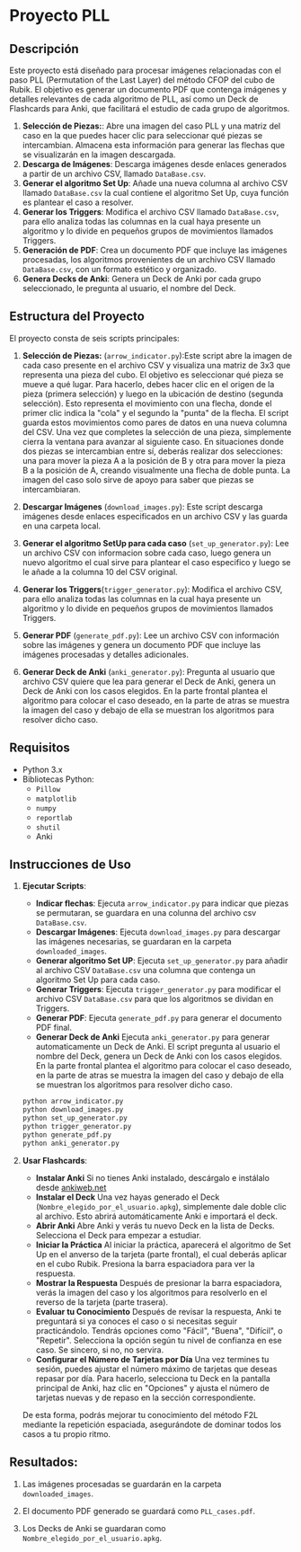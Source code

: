 # Proyecto PLL

## Descripción

Este proyecto está diseñado para procesar imágenes relacionadas con el paso PLL (Permutation of the Last Layer) del método CFOP del cubo de Rubik. El objetivo es generar un documento PDF que contenga imágenes y detalles relevantes de cada algoritmo de PLL, así como un Deck de Flashcards para Anki, que facilitará el estudio de cada grupo de algoritmos.

1. **Selección de Piezas:**: Abre una imagen del caso PLL y una matriz del caso en la que puedes hacer clic para seleccionar qué piezas se intercambian. Almacena esta información para generar las flechas que se visualizarán en la imagen descargada.
2. **Descarga de Imágenes**: Descarga imágenes desde enlaces generados a partir de un archivo CSV, llamado `DataBase.csv`.
3. **Generar el algoritmo Set Up**: Añade una nueva columna al archivo CSV llamado `DataBase.csv` la cual contiene el algoritmo Set Up, cuya función es plantear el caso a resolver.
4. **Generar los Triggers**: Modifica el archivo CSV llamado `DataBase.csv`, para ello analiza todas las columnas en la cual haya presente un algoritmo y lo divide en pequeños grupos de movimientos llamados Triggers. 
5. **Generación de PDF**: Crea un documento PDF que incluye las imágenes procesadas, los algoritmos provenientes de un archivo CSV llamado `DataBase.csv`, con un formato estético y organizado.
6. **Genera Decks de Anki**: Genera un Deck de Anki por cada grupo seleccionado, le pregunta al usuario, el nombre del Deck.

## Estructura del Proyecto

El proyecto consta de seis scripts principales:

1. **Selección de Piezas:** (`arrow_indicator.py`):Este script abre la imagen de cada caso presente en el archivo CSV y visualiza una matriz de 3x3 que representa una pieza del cubo. El objetivo es seleccionar qué pieza se mueve a qué lugar. Para hacerlo, debes hacer clic en el origen de la pieza (primera selección) y luego en la ubicación de destino (segunda selección). Esto representa el movimiento con una flecha, donde el primer clic indica la "cola" y el segundo la "punta" de la flecha. El script guarda estos movimientos como pares de datos en una nueva columna del CSV. Una vez que completes la selección de una pieza, simplemente cierra la ventana para avanzar al siguiente caso.
En situaciones donde dos piezas se intercambian entre sí, deberás realizar dos selecciones: una para mover la pieza A a la posición de B y otra para mover la pieza B a la posición de A, creando visualmente una flecha de doble punta. La imagen del caso solo sirve de apoyo para saber que piezas se intercambiaran.

2. **Descargar Imágenes** (`download_images.py`): Este script descarga imágenes desde enlaces especificados en un archivo CSV y las guarda en una carpeta local.

3. **Generar el algoritmo SetUp para cada caso** (`set_up_generator.py`): Lee un archivo CSV con informacion sobre cada caso, luego genera un nuevo algoritmo el cual sirve para plantear el caso especifico y luego se le añade a la columna 10 del CSV original.

4. **Generar los Triggers**(`trigger_generator.py`): Modifica el archivo CSV, para ello analiza todas las columnas en la cual haya presente un algoritmo y lo divide en pequeños grupos de movimientos llamados Triggers. 

5. **Generar PDF** (`generate_pdf.py`): Lee un archivo CSV con información sobre las imágenes y genera un documento PDF que incluye las imágenes procesadas y detalles adicionales.

6. **Generar Deck de Anki** (`anki_generator.py`): Pregunta al usuario que archivo CSV quiere que lea para generar el Deck de Anki, genera un Deck de Anki con los casos elegidos. En la parte frontal plantea el algoritmo para colocar el caso deseado, en la parte de atras se muestra la imagen del caso y debajo de ella se muestran los algoritmos para resolver dicho caso. 

## Requisitos

- Python 3.x
- Bibliotecas Python:
  - `Pillow`
  - `matplotlib`
  - `numpy`
  - `reportlab`
  - `shutil`
  - Anki

## Instrucciones de Uso

1. **Ejecutar Scripts**:
   - **Indicar flechas**: Ejecuta `arrow_indicator.py` para indicar que piezas se permutaran, se guardara en una colunna del archivo csv `DataBase.csv`.
   - **Descargar Imágenes**: Ejecuta `download_images.py` para descargar las imágenes necesarias, se guardaran en la carpeta `downloaded_images`.
   - **Generar algoritmo Set UP**: Ejecuta `set_up_generator.py` para añadir al archivo CSV `DataBase.csv` una columna que contenga un algoritmo Set Up para cada caso.
   - **Generar Triggers**: Ejecuta `trigger_generator.py` para modificar el archivo CSV `DataBase.csv` para que los algoritmos se dividan en Triggers.
   - **Generar PDF**: Ejecuta `generate_pdf.py` para generar el documento PDF final.
   - **Generar Deck de Anki** Ejecuta `anki_generator.py` para generar automaticamente un Deck de Anki. El script pregunta al usuario el nombre del Deck, genera un Deck de Anki con los casos elegidos. En la parte frontal plantea el algoritmo para colocar el caso deseado, en la parte de atras se muestra la imagen del caso y debajo de ella se muestran los algoritmos para resolver dicho caso. 

   ```bash
   python arrow_indicator.py
   python download_images.py
   python set_up_generator.py
   python trigger_generator.py
   python generate_pdf.py
   python anki_generator.py
    ```
2. **Usar Flashcards**:
    - **Instalar Anki** Si no tienes Anki instalado, descárgalo e instálalo desde [ankiweb.net](https://apps.ankiweb.net/)
    - **Instalar el Deck** Una vez hayas generado el Deck (`Nombre_elegido_por_el_usuario.apkg`), simplemente dale doble clic al archivo. Esto abrirá automáticamente Anki e importará el deck.
    - **Abrir Anki** Abre Anki y verás tu nuevo Deck en la lista de Decks. Selecciona el Deck para empezar a estudiar.
    - **Iniciar la Práctica** Al iniciar la práctica, aparecerá el algoritmo de Set Up en el anverso de la tarjeta (parte frontal), el cual deberás aplicar en el cubo Rubik. Presiona la barra espaciadora para ver la respuesta.
    - **Mostrar la Respuesta** Después de presionar la barra espaciadora, verás la imagen del caso y los algoritmos para resolverlo en el reverso de la tarjeta (parte trasera).
    - **Evaluar tu Conocimiento** Después de revisar la respuesta, Anki te preguntará si ya conoces el caso o si necesitas seguir practicándolo. Tendrás opciones como "Fácil", "Buena", "Difícil", o "Repetir". Selecciona la opción según tu nivel de confianza en ese caso. Se sincero, si no, no servira.
    - **Configurar el Número de Tarjetas por Día** Una vez termines tu sesión, puedes ajustar el número máximo de tarjetas que deseas repasar por día. Para hacerlo, selecciona tu Deck en la pantalla principal de Anki, haz clic en "Opciones" y ajusta el número de tarjetas nuevas y de repaso en la sección correspondiente.

    De esta forma, podrás mejorar tu conocimiento del método F2L mediante la repetición espaciada, asegurándote de dominar todos los casos a tu propio ritmo.


## Resultados:

1. Las imágenes procesadas se guardarán en la carpeta `downloaded_images`.

2. El documento PDF generado se guardará como `PLL_cases.pdf`.

3. Los Decks de Anki se guardaran como `Nombre_elegido_por_el_usuario.apkg`.

